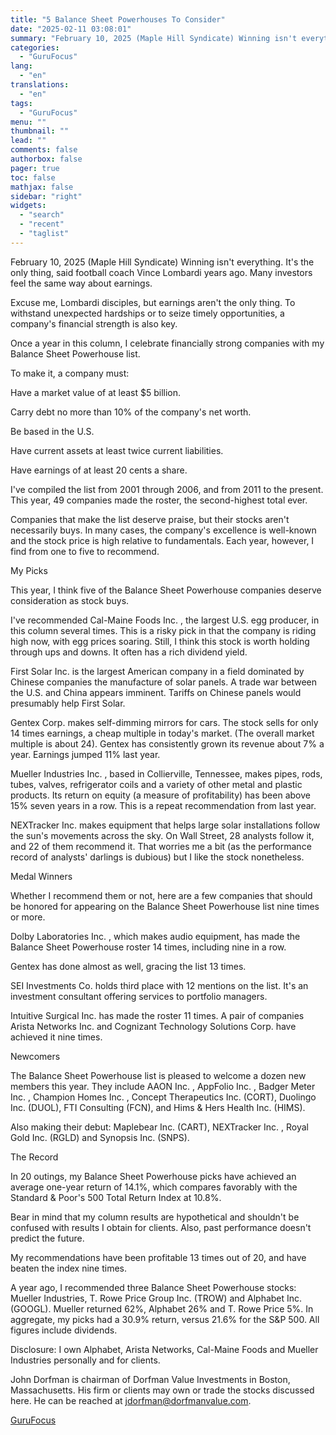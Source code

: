 ```yaml
---
title: "5 Balance Sheet Powerhouses To Consider"
date: "2025-02-11 03:08:01"
summary: "February 10, 2025 (Maple Hill Syndicate) Winning isn't everything. It's the only thing, said football coach Vince Lombardi years ago. Many investors feel the same way about earnings. Excuse me, Lombardi disciples, but earnings aren't the only thing. To withstand unexpected hardships or to seize timely opportunities, a company's financial..."
categories:
  - "GuruFocus"
lang:
  - "en"
translations:
  - "en"
tags:
  - "GuruFocus"
menu: ""
thumbnail: ""
lead: ""
comments: false
authorbox: false
pager: true
toc: false
mathjax: false
sidebar: "right"
widgets:
  - "search"
  - "recent"
  - "taglist"
---
```


February 10, 2025 (Maple Hill Syndicate) Winning isn't everything. It's the only thing, said football coach Vince Lombardi years ago. Many investors feel the same way about earnings.

Excuse me, Lombardi disciples, but earnings aren't the only thing. To withstand unexpected hardships or to seize timely opportunities, a company's financial strength is also key.

Once a year in this column, I celebrate financially strong companies with my Balance Sheet Powerhouse list.

To make it, a company must:

Have a market value of at least $5 billion.

Carry debt no more than 10% of the company's net worth.

Be based in the U.S.

Have current assets at least twice current liabilities.

Have earnings of at least 20 cents a share.

I've compiled the list from 2001 through 2006, and from 2011 to the present. This year, 49 companies made the roster, the second-highest total ever.

Companies that make the list deserve praise, but their stocks aren't necessarily buys. In many cases, the company's excellence is well-known and the stock price is high relative to fundamentals. Each year, however, I find from one to five to recommend.

My Picks

This year, I think five of the Balance Sheet Powerhouse companies deserve consideration as stock buys.

I've recommended Cal-Maine Foods Inc. , the largest U.S. egg producer, in this column several times. This is a risky pick in that the company is riding high now, with egg prices soaring. Still, I think this stock is worth holding through ups and downs. It often has a rich dividend yield.

First Solar Inc. is the largest American company in a field dominated by Chinese companies the manufacture of solar panels. A trade war between the U.S. and China appears imminent. Tariffs on Chinese panels would presumably help First Solar.

Gentex Corp. makes self-dimming mirrors for cars. The stock sells for only 14 times earnings, a cheap multiple in today's market. (The overall market multiple is about 24). Gentex has consistently grown its revenue about 7% a year. Earnings jumped 11% last year.

Mueller Industries Inc. , based in Collierville, Tennessee, makes pipes, rods, tubes, valves, refrigerator coils and a variety of other metal and plastic products. Its return on equity (a measure of profitability) has been above 15% seven years in a row. This is a repeat recommendation from last year.

NEXTracker Inc. makes equipment that helps large solar installations follow the sun's movements across the sky. On Wall Street, 28 analysts follow it, and 22 of them recommend it. That worries me a bit (as the performance record of analysts' darlings is dubious) but I like the stock nonetheless.

Medal Winners

Whether I recommend them or not, here are a few companies that should be honored for appearing on the Balance Sheet Powerhouse list nine times or more.

Dolby Laboratories Inc. , which makes audio equipment, has made the Balance Sheet Powerhouse roster 14 times, including nine in a row.

Gentex has done almost as well, gracing the list 13 times.

SEI Investments Co. holds third place with 12 mentions on the list. It's an investment consultant offering services to portfolio managers.

Intuitive Surgical Inc. has made the roster 11 times. A pair of companies Arista Networks Inc. and Cognizant Technology Solutions Corp. have achieved it nine times.

Newcomers

The Balance Sheet Powerhouse list is pleased to welcome a dozen new members this year. They include AAON Inc. , AppFolio Inc. , Badger Meter Inc. , Champion Homes Inc. , Concept Therapeutics Inc. (CORT), Duolingo Inc. (DUOL), FTI Consulting (FCN), and Hims & Hers Health Inc. (HIMS).

Also making their debut: Maplebear Inc. (CART), NEXTracker Inc. , Royal Gold Inc. (RGLD) and Synopsis Inc. (SNPS).

The Record

In 20 outings, my Balance Sheet Powerhouse picks have achieved an average one-year return of 14.1%, which compares favorably with the Standard & Poor's 500 Total Return Index at 10.8%.

Bear in mind that my column results are hypothetical and shouldn't be confused with results I obtain for clients. Also, past performance doesn't predict the future.

My recommendations have been profitable 13 times out of 20, and have beaten the index nine times.

A year ago, I recommended three Balance Sheet Powerhouse stocks: Mueller Industries, T. Rowe Price Group Inc. (TROW) and Alphabet Inc. (GOOGL). Mueller returned 62%, Alphabet 26% and T. Rowe Price 5%. In aggregate, my picks had a 30.9% return, versus 21.6% for the S&P 500. All figures include dividends.

Disclosure: I own Alphabet, Arista Networks, Cal-Maine Foods and Mueller Industries personally and for clients.

John Dorfman is chairman of Dorfman Value Investments in Boston, Massachusetts. His firm or clients may own or trade the stocks discussed here. He can be reached at jdorfman@dorfmanvalue.com.

[GuruFocus](https://www.tradingview.com/news/gurufocus:3a3f0b28c094b:0-5-balance-sheet-powerhouses-to-consider/)
